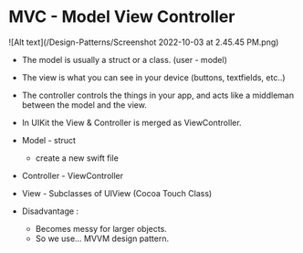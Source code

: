 # MVC - Model View Controller


![Alt text](/Design-Patterns/Screenshot 2022-10-03 at 2.45.45 PM.png)


- The model is usually a struct or a class. (user - model)
- The view is what you can see in your device (buttons, textfields, etc..)
- The controller controls the things in your app, and acts like a middleman between the model and the view.



- In UIKit the View & Controller is merged as ViewController. 
- Model - struct
  - create a new swift file
- Controller - ViewController
- View - Subclasses of UIView (Cocoa Touch Class)



- Disadvantage :
  - Becomes messy for larger objects.
  - So we use... MVVM design pattern.



